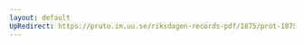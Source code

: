 ```yaml
---
layout: default
UpRedirect: https://pruto.im.uu.se/riksdagen-records-pdf/1875/prot-1875--ak--041/prot-1875--ak--041_004.pdf
---
```

